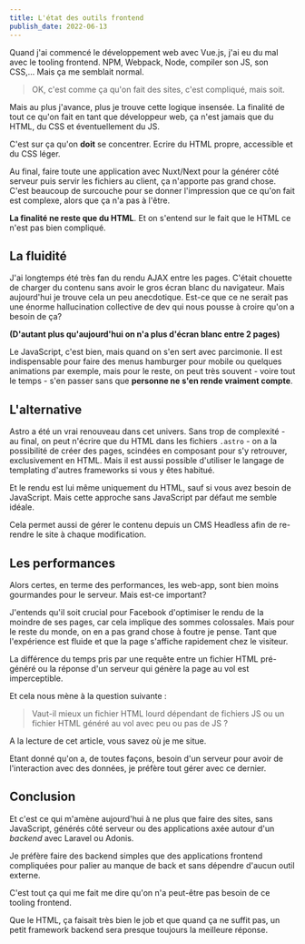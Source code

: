 ```yaml
---
title: L'état des outils frontend
publish_date: 2022-06-13
---
```


Quand j'ai commencé le développement web avec Vue.js, j'ai eu du mal avec le tooling frontend. NPM, Webpack, Node, compiler son JS, son CSS,... Mais ça me semblait normal.

> OK, c'est comme ça qu'on fait des sites, c'est compliqué, mais soit.

Mais au plus j'avance, plus je trouve cette logique insensée. La finalité de tout ce qu'on fait en tant que développeur web, ça n'est jamais que du HTML, du CSS et éventuellement du JS.

C'est sur ça qu'on **doit** se concentrer. Ecrire du HTML propre, accessible et du CSS léger.

Au final, faire toute une application avec Nuxt/Next pour la générer côté serveur puis servir les fichiers au client, ça n'apporte pas grand chose. C'est beaucoup de surcouche pour se donner l'impression que ce qu'on fait est complexe, alors que ça n'a pas à l'être.

**La finalité ne reste que du HTML**. Et on s'entend sur le fait que le HTML ce n'est pas bien compliqué.

## La fluidité

J'ai longtemps été très fan du rendu AJAX entre les pages. C'était chouette de charger du contenu sans avoir le gros écran blanc du navigateur. Mais aujourd'hui je trouve cela un peu anecdotique. Est-ce que ce ne serait pas une énorme hallucination collective de dev qui nous pousse à croire qu'on a besoin de ça?

**(D'autant plus qu'aujourd'hui on n'a plus d'écran blanc entre 2 pages)**

Le JavaScript, c'est bien, mais quand on s'en sert avec parcimonie. Il est indispensable pour faire des menus hamburger pour mobile ou quelques animations par exemple, mais pour le reste, on peut très souvent - voire tout le temps - s'en passer sans que **personne ne s'en rende vraiment compte**.

## L'alternative

Astro a été un vrai renouveau dans cet univers. Sans trop de complexité - au final, on peut n'écrire que du HTML dans les fichiers `.astro` - on a la possibilité de créer des pages, scindées en composant pour s'y retrouver, exclusivement en HTML. Mais il est aussi possible d'utiliser le langage de templating d'autres frameworks si vous y êtes habitué.

Et le rendu est lui même uniquement du HTML, sauf si vous avez besoin de JavaScript. Mais cette approche sans JavaScript par défaut me semble idéale.

Cela permet aussi de gérer le contenu depuis un CMS Headless afin de re-rendre le site à chaque modification.

## Les performances

Alors certes, en terme des performances, les web-app, sont bien moins gourmandes pour le serveur. Mais est-ce important?

J'entends qu'il soit crucial pour Facebook d'optimiser le rendu de la moindre de ses pages, car cela implique des sommes colossales. Mais pour le reste du monde, on en a pas grand chose à foutre je pense. Tant que l'expérience est fluide et que la page s'affiche rapidement chez le visiteur.

La différence du temps pris par une requête entre un fichier HTML pré-généré ou la réponse d'un serveur qui génère la page au vol est imperceptible.

Et cela nous mène à la question suivante :

> Vaut-il mieux un fichier HTML lourd dépendant de fichiers JS ou un fichier HTML généré au vol avec peu ou pas de JS ?

A la lecture de cet article, vous savez où je me situe.

Etant donné qu'on a, de toutes façons, besoin d'un serveur pour avoir de l'interaction avec des données, je préfère tout gérer avec ce dernier.

## Conclusion

Et c'est ce qui m'amène aujourd'hui à ne plus que faire des sites, sans JavaScript, générés côté serveur ou des applications axée autour d'un _backend_ avec Laravel ou Adonis.

Je préfère faire des backend simples que des applications frontend compliquées pour palier au manque de back et sans dépendre d'aucun outil externe.

C'est tout ça qui me fait me dire qu'on n'a peut-être pas besoin de ce tooling frontend.

Que le HTML, ça faisait très bien le job et que quand ça ne suffit pas, un petit framework backend sera presque toujours la meilleure réponse.
